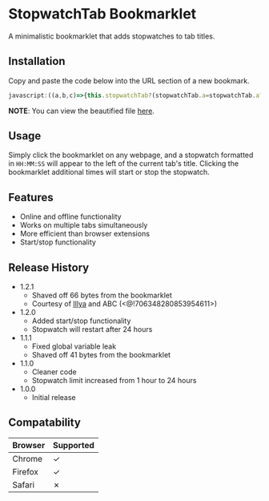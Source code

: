 # StopwatchTab Bookmarklet
A minimalistic bookmarklet that adds stopwatches to tab titles.

## Installation
Copy and paste the code below into the URL section of a new bookmark.
```javascript
javascript:((a,b,c)=>{this.stopwatchTab?(stopwatchTab.a=stopwatchTab.a?clearInterval(stopwatchTab.i):(stopwatchTab.s(),1)):(c=a.title,this.stopwatchTab={a,s(){this.i=setInterval(_=>a.title=`(${new Date(1e3*(++b)).toJSON().substr(11,8)}) `+c,1e3)}}).s()})(document,0)
```
**NOTE**: You can view the beautified file [here](../master/stopwatchtab.js).

## Usage
Simply click the bookmarklet on any webpage, and a stopwatch formatted in `HH:MM:SS` will appear to the left of the current tab's title. Clicking the bookmarklet additional times will start or stop the stopwatch.

## Features
* Online and offline functionality
* Works on multiple tabs simultaneously
* More efficient than browser extensions
* Start/stop functionality

## Release History
* 1.2.1
  * Shaved off 66 bytes from the bookmarklet
  * Courtesy of [Illya](https://github.com/Illya9999) and ABC (<@!706348280853954611>)
* 1.2.0
  * Added start/stop functionality
  * Stopwatch will restart after 24 hours
* 1.1.1
  * Fixed global variable leak
  * Shaved off 41 bytes from the bookmarklet
* 1.1.0
  * Cleaner code
  * Stopwatch limit increased from 1 hour to 24 hours
* 1.0.0
  * Initial release

## Compatability
Browser | Supported
--------|------------
Chrome  |     ✓
Firefox |     ✓
Safari  |     ✗
